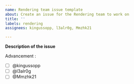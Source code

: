 ```yaml
---
name: Rendering team issue template
about: Create an issue for the Rendering team to work on
title: ''
labels: rendering
assignees: kingussopp, l3alr0g, Mmzhk21

---
```


**Description of the issue**

Advancement :
- [ ] @kingussopp
- [ ] @l3alr0g
- [ ] @Mmzhk21
